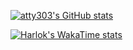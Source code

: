 [![atty303's GitHub stats](https://github-readme-stats.vercel.app/api?username=atty303&theme=darcula&show_icons=true&hide_title=true)](https://github.com/anuraghazra/github-readme-stats)
<!-- [![Top Langs](https://github-readme-stats.vercel.app/api/top-langs/?username=atty303)](https://github.com/anuraghazra/github-readme-stats) -->
[![Harlok's WakaTime stats](https://github-readme-stats.vercel.app/api/wakatime?username=atty303&theme=darcula&layout=compact&langs_count=20&hide=Other&hide_title=true)](https://github.com/anuraghazra/github-readme-stats)

